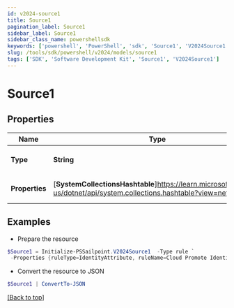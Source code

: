 ```yaml
---
id: v2024-source1
title: Source1
pagination_label: Source1
sidebar_label: Source1
sidebar_class_name: powershellsdk
keywords: ['powershell', 'PowerShell', 'sdk', 'Source1', 'V2024Source1'] 
slug: /tools/sdk/powershell/v2024/models/source1
tags: ['SDK', 'Software Development Kit', 'Source1', 'V2024Source1']
---
```



# Source1

## Properties

Name | Type | Description | Notes
------------ | ------------- | ------------- | -------------
**Type** | **String** | Attribute mapping type. | [optional] 
**Properties** | [**SystemCollectionsHashtable**]https://learn.microsoft.com/en-us/dotnet/api/system.collections.hashtable?view=net-9.0 | Attribute mapping properties. | [optional] 

## Examples

- Prepare the resource
```powershell
$Source1 = Initialize-PSSailpoint.V2024Source1  -Type rule `
 -Properties {ruleType=IdentityAttribute, ruleName=Cloud Promote Identity Attribute}
```

- Convert the resource to JSON
```powershell
$Source1 | ConvertTo-JSON
```


[[Back to top]](#) 

